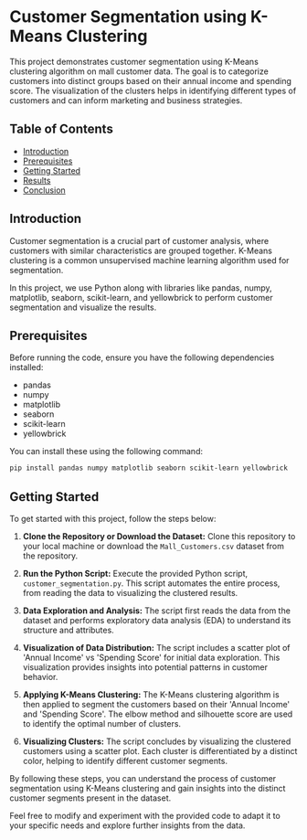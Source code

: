 # Customer Segmentation using K-Means Clustering

This project demonstrates customer segmentation using K-Means clustering algorithm on mall customer data. The goal is to categorize customers into distinct groups based on their annual income and spending score. The visualization of the clusters helps in identifying different types of customers and can inform marketing and business strategies.

## Table of Contents

- [Introduction](#introduction)
- [Prerequisites](#prerequisites)
- [Getting Started](#getting-started)
- [Results](#results)
- [Conclusion](#conclusion)

## Introduction

Customer segmentation is a crucial part of customer analysis, where customers with similar characteristics are grouped together. K-Means clustering is a common unsupervised machine learning algorithm used for segmentation.

In this project, we use Python along with libraries like pandas, numpy, matplotlib, seaborn, scikit-learn, and yellowbrick to perform customer segmentation and visualize the results.

## Prerequisites

Before running the code, ensure you have the following dependencies installed:

- pandas
- numpy
- matplotlib
- seaborn
- scikit-learn
- yellowbrick

You can install these using the following command:

```bash
pip install pandas numpy matplotlib seaborn scikit-learn yellowbrick
```

## Getting Started

To get started with this project, follow the steps below:

1. **Clone the Repository or Download the Dataset:** Clone this repository to your local machine or download the `Mall_Customers.csv` dataset from the repository.

2. **Run the Python Script:** Execute the provided Python script, `customer_segmentation.py`. This script automates the entire process, from reading the data to visualizing the clustered results.

3. **Data Exploration and Analysis:** The script first reads the data from the dataset and performs exploratory data analysis (EDA) to understand its structure and attributes.

4. **Visualization of Data Distribution:** The script includes a scatter plot of 'Annual Income' vs 'Spending Score' for initial data exploration. This visualization provides insights into potential patterns in customer behavior.

5. **Applying K-Means Clustering:** The K-Means clustering algorithm is then applied to segment the customers based on their 'Annual Income' and 'Spending Score'. The elbow method and silhouette score are used to identify the optimal number of clusters.

6. **Visualizing Clusters:** The script concludes by visualizing the clustered customers using a scatter plot. Each cluster is differentiated by a distinct color, helping to identify different customer segments.

By following these steps, you can understand the process of customer segmentation using K-Means clustering and gain insights into the distinct customer segments present in the dataset.

Feel free to modify and experiment with the provided code to adapt it to your specific needs and explore further insights from the data.
